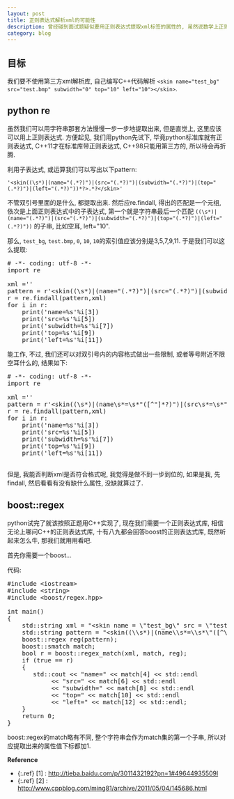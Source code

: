 ```yaml
---
layout: post
title: 正则表达式解析xml的可能性
description: 曾经碰到面试题疑似要用正则表达式提取xml标签的属性的, 虽然说数学上正则表达式完全攻略xml是做不到的, 但是我们可以试一下能做到什么程度.   
category: blog
---
```


## 目标 ##
我们要不使用第三方xml解析库, 自己编写C++代码解析 `<skin name="test_bg" src="test.bmp" subwidth="0" top="10" left="10"></skin>`.

## python re ##
虽然我们可以用字符串那套方法慢慢一步一步地提取出来, 但是直觉上, 这里应该可以用上正则表达式. 方便起见, 我们用python先试下, 毕竟python标准库就有正则表达式, C++11才在标准库带正则表达式, C++98只能用第三方的, 所以待会再折腾.

利用子表达式, 或运算我们可以写出以下pattern:

    '<skin((\s*)|(name="(.*?)")|(src="(.*?)")|(subwidth="(.*?)")|(top="(.*?)")|(left="(.*?)"))*?>.*?</skin>'

不管双引号里面的是什么, 都提取出来. 然后应re.findall, 得出的匹配是一个元组, 依次是上面正则表达式中的子表达式, 第一个就是字符串最后一个匹配 `((\s*)|(name="(.*?)")|(src="(.*?)")|(subwidth="(.*?)")|(top="(.*?)")|(left="(.*?)"))` 的子串, 比如空耳, left="10".

那么, `test_bg`, `test.bmp`, `0`, `10`, `10`的索引值应该分别是3,5,7,9,11. 于是我们可以这么提取:

<pre>
# -*- coding: utf-8 -*-
import re

xml ='<skin name="test_bg" src="test.bmp" left="10" top="11" subwidth="0" ></skin>'
pattern = r'&lt;skin((\s*)|(name="(.*?)")|(src="(.*?)")|(subwidth="(.*?)")|(top="(.*?)")|(left="(.*?)"))*?&gt;.*?&lt;/skin&gt;'
r = re.findall(pattern,xml)
for i in r:
    print('name=%s'%i[3])
    print('src=%s'%i[5])
    print('subwidth=%s'%i[7])
    print('top=%s'%i[9])
    print('left=%s'%i[11])
</pre>

能工作, 不过, 我们还可以对双引号内的内容格式做出一些限制, 或者等号附近不限空耳什么的, 结果如下:

<pre>
# -*- coding: utf-8 -*-
import re

xml ='<skin name="test_bg" src="test.bmp" left="10" top="11" subwidth="0" ></skin>'
pattern = r'&lt;skin((\s*)|(name\s*=\s*"([^"]*?)")|(src\s*=\s*"([^"]*?)")|(subwidth\s*=\s*"([0-9]*?)")|(top\s*=\s*"([0-9]*?)")|(left\s*=\s*"([0-9]*?)"))*?&gt;.*?&lt;/skin&gt;'
r = re.findall(pattern,xml)
for i in r:
    print('name=%s'%i[3])
    print('src=%s'%i[5])
    print('subwidth=%s'%i[7])
    print('top=%s'%i[9])
    print('left=%s'%i[11])

</pre>

但是, 我能否判断xml是否符合格式呢, 我觉得是做不到一步到位的, 如果是我, 先findall, 然后看看有没有缺什么属性, 没缺就算过了.

## boost::regex
python试完了就该按照正题用C++实现了, 现在我们需要一个正则表达式库, 相信无论上哪问C++的正则表达式库, 十有八九都会回答boost的正则表达式库, 既然听起来怎么牛, 那我们就用用看吧.

首先你需要一个boost...

代码:
<pre>
#include &lt;iostream&gt;
#include &lt;string&gt;
#include &lt;boost/regex.hpp&gt;

int main()
{
    std::string xml = "&lt;skin name = \"test_bg\" src = \"test.bmp\" left = \"10\" top = \"11\" subwidth = \"0\" &gt;&lt;/skin&gt;";
    std::string pattern = "&lt;skin((\\s*)|(name\\s*=\\s*\"([^\"]*?)\")|(src\\s*=\\s*\"([^\"]*?)\")|(subwidth\\s*=\\s*\"([0-9]*?)\")|(top\\s*=\\s*\"([0-9]*?)\")|(left\\s*=\\s*\"([0-9]*?)\"))*?&gt;.*?&lt;/skin&gt;";
    boost::regex reg(pattern);
    boost::smatch match;
    bool r = boost::regex_match(xml, match, reg);
    if (true == r)
    {
       std::cout &lt;&lt; "name=" &lt;&lt; match[4] &lt;&lt; std::endl
            &lt;&lt; "src=" &lt;&lt; match[6] &lt;&lt; std::endl
            &lt;&lt; "subwidth=" &lt;&lt; match[8] &lt;&lt; std::endl
            &lt;&lt; "top=" &lt;&lt; match[10] &lt;&lt; std::endl
            &lt;&lt; "left=" &lt;&lt; match[12] &lt;&lt; std::endl;
    }
    return 0;
}
</pre>

boost::regex的match略有不同, 整个字符串会作为match集的第一个子串, 所以对应提取出来的属性值下标都加1. 

**Reference**  

* {:.ref} \[1] : http://tieba.baidu.com/p/3011432192?pn=1#49644935509l  
* {:.ref} \[2] : http://www.cppblog.com/ming81/archive/2011/05/04/145686.html  